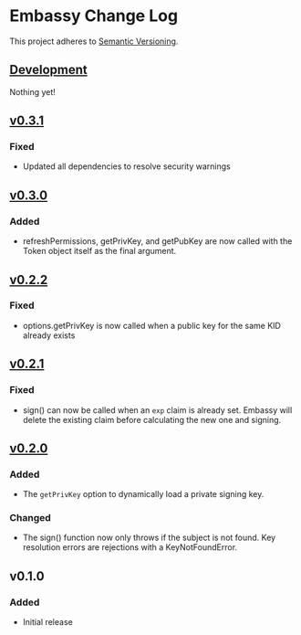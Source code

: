 # Embassy Change Log
This project adheres to [Semantic Versioning](http://semver.org/).

## [Development]
Nothing yet!

## [v0.3.1]
### Fixed
- Updated all dependencies to resolve security warnings

## [v0.3.0]
### Added
- refreshPermissions, getPrivKey, and getPubKey are now called with the Token object itself as the final argument.

## [v0.2.2]
### Fixed
- options.getPrivKey is now called when a public key for the same KID already exists

## [v0.2.1]
### Fixed
- sign() can now be called when an `exp` claim is already set. Embassy will delete the existing claim before calculating the new one and signing.

## [v0.2.0]
### Added
- The `getPrivKey` option to dynamically load a private signing key.

### Changed
- The sign() function now only throws if the subject is not found. Key resolution errors are rejections with a KeyNotFoundError.

## v0.1.0
### Added
- Initial release

[Development]: https://github.com/TomFrost/Embassy/compare/v0.3.1...HEAD
[v0.3.1]: https://github.com/TomFrost/Embassy/compare/v0.3.0...v0.3.1
[v0.3.0]: https://github.com/TomFrost/Embassy/compare/v0.2.2...v0.3.0
[v0.2.2]: https://github.com/TomFrost/Embassy/compare/v0.2.1...v0.2.2
[v0.2.1]: https://github.com/TomFrost/Embassy/compare/v0.2.0...v0.2.1
[v0.2.0]: https://github.com/TomFrost/Embassy/compare/v0.1.0...v0.2.0
